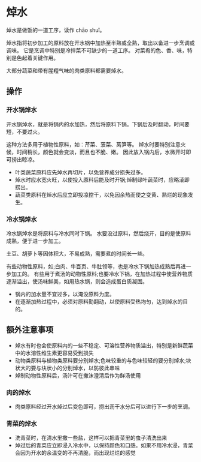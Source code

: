 # 焯水

焯水是做饭的一道工序，读作 chāo shuǐ。

焯水指将初步加工的原料放在开水锅中加热至半熟或全熟，取出以备进一步烹调或调味。 它是烹调中特别是冷拌菜不可缺少的一道工序。 对菜肴的色、香、味，特别是色起着关键作用。 

大部分蔬菜和带有腥羶气味的肉类原料都需要焯水。

## 操作

### 开水锅焯水

开水锅焯水，就是将锅内的水加热，然后将原料下锅。下锅后及时翻动，时间要短，不要过火。

这种方法多用于植物性原料，如：芹菜、菠菜、莴笋等。 焯水时要特别注意火候，时间稍长，颜色就会变淡，而且也不脆、嫩。 因此放入锅内后，水微开时即可捞出晾凉。

- 叶类蔬菜原料应先焯水再切片，以免营养成分损失过多。
- 焯水时应水宽火旺，以使投入原料后能及时开锅;焯制绿叶蔬菜时，应略滚即捞出。
- 蔬菜类原料在焯水后应立即投凉控干，以免因余热而使之变黄、熟烂的现象发生。

### 冷水锅焯水

冷水锅焯水是将原料与冷水同时下锅。 水要没过原料，然后烧开，目的是使原料成熟，便于进一步加工。

土豆、胡萝卜等因体积大，不易成熟，需要煮的时间长一些。

有些动物性原料，如;白肉、牛百页、牛肚领等，也是冷水下锅加热成熟后再进一步加工的。 有些用于煮汤的动物性原料;也要冷水下锅，在加热过程中使营养物质逐渐溢出，使汤味鲜美，如用热水锅，则会造成蛋白质凝固。

- 锅内的加水量不宜过多，以淹没原料为度。
- 在逐渐加热过程中，必须对原料勤翻动，以使原料受热均匀，达到焯水的目的。

## 额外注意事项

- 焯水有时也会使原料内的一些不稳定、可溶性营养物质溢出，特别是新鲜蔬菜中的水溶性维生素更容易受到损失
- 动物类原料与植物类原料要分别焯水;色味较重的与色味较轻的要分别焯水;块状大的要与块状小的分别焯水，以防彼此串味
- 焯制动物性原料后，汤汁可在撇沫澄清后作为鲜汤使用

### 肉的焯水

- 肉类原料经过开水焯过后变色即可，捞出沥干水分后可以进行下一步的烹调。

### 青菜的焯水

- 洗青菜时，在清水里撒一些盐，这样可以把青菜里的虫子清洗出来
- 焯过后的青菜应立即浸入冷水中，以保持颜色和口感。如果不用冷水浸，青菜会因为开水的余温变的不再清脆，而出现烂烂的感觉
